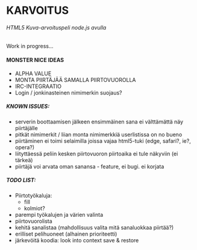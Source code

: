 # KARVOITUS
###### HTML5 Kuva-arvoituspeli node.js avulla

Work in progress...

#### **MONSTER** NICE IDEAS
* ALPHA VALUE
* MONTA PIIRTÄJÄÄ SAMALLA PIIRTOVUOROLLA
* IRC-INTEGRAATIO
* Login / jonkinasteinen nimimerkin suojaus?

##### KNOWN ISSUES:
* serverin boottaamisen jälkeen ensimmäinen sana ei välttämättä näy piirtäjälle
* pitkät nimimerkit / liian monta nimimerkkiä userlistissa on no bueno
* piirtäminen ei toimi selaimilla joissa vajaa html5-tuki (edge, safari?, ie?, opera?)
* liityttäessä peliin kesken piirtovuoron piirtoaika ei tule näkyviin (ei tärkeä)
* piirtäjä voi arvata oman sanansa - feature, ei bugi. ei korjata

##### TODO LIST:
* Piirtotyökaluja:
  * fill
  * kolmiot?
* parempi työkalujen ja värien valinta
* piirtovuorolista
* kehitä sanalistaa (mahdollisuus valita mitä sanaluokkaa piirtää?)
* erilliset pelihuoneet (alhainen prioriteetti)
* järkevöitä koodia: look into context save & restore